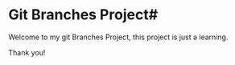 # Git Branches Project#

Welcome to my git Branches Project, this project is just a learning.

Thank you!
